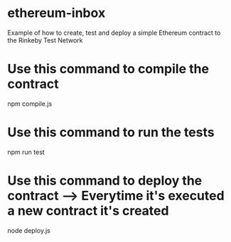 # ethereum-inbox
Example of how to create, test and deploy a simple Ethereum contract to the Rinkeby Test Network

# Use this command to compile the contract
npm compile.js

# Use this command to run the tests
npm run test

# Use this command to deploy the contract --> Everytime it's executed a new contract it's created
node deploy.js
